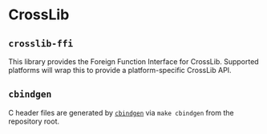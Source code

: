 # CrossLib

## `crosslib-ffi`

This library provides the Foreign Function Interface for CrossLib. Supported
platforms will wrap this to provide a platform-specific CrossLib API.

## `cbindgen`

C header files are generated by
[`cbindgen`](https://github.com/eqrion/cbindgen) via `make cbindgen` from the
repository root.
